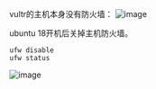 vultr的主机本身没有防火墙：
![image](https://user-images.githubusercontent.com/30398606/177240821-fe6d0ebb-bf7c-4cfc-abcf-5ffead41b051.png)

ubuntu 18开机后关掉主机防火墙。
```
ufw disable
ufw status
```
![image](https://user-images.githubusercontent.com/30398606/177240690-51b059d4-5067-4c97-b885-58ba7c81a34d.png)
